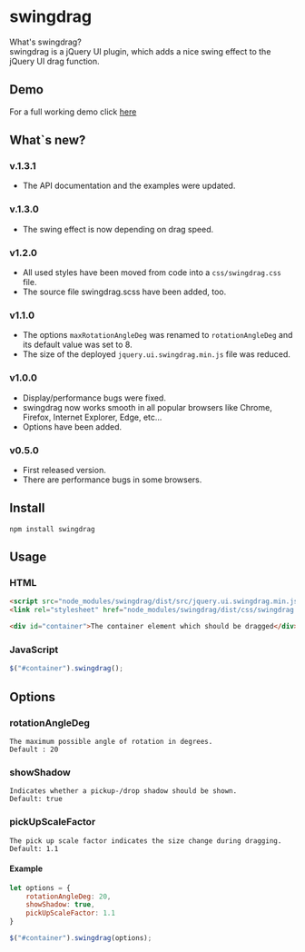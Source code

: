 # swingdrag

What's swingdrag?\
swingdrag is a jQuery UI plugin, which adds a nice swing effect to the jQuery UI drag function.

## Demo
For a full working demo click [here](http://codepen.io/waxalot/pen/xdOaRW)

## What`s new?

### v.1.3.1
* The API documentation and the examples were updated.

### v.1.3.0
* The swing effect is now depending on drag speed.

### v1.2.0
* All used styles have been moved from code into a `css/swingdrag.css` file.
* The source file swingdrag.scss have been added, too.

### v1.1.0
* The options `maxRotationAngleDeg` was renamed to `rotationAngleDeg` and its default value was set to 8.
* The size of the deployed `jquery.ui.swingdrag.min.js` file was reduced.

### v1.0.0
* Display/performance bugs were fixed.
* swingdrag now works smooth in all popular browsers like Chrome, Firefox, Internet Explorer, Edge, etc...
* Options have been added.

### v0.5.0
* First released version. 
* There are performance bugs in some browsers.

## Install
```
npm install swingdrag
```

## Usage
### HTML
```html
<script src="node_modules/swingdrag/dist/src/jquery.ui.swingdrag.min.js"></script>
<link rel="stylesheet" href="node_modules/swingdrag/dist/css/swingdrag.css" />

<div id="container">The container element which should be dragged</div>
```
### JavaScript
```js
$("#container").swingdrag();
```

## Options

### rotationAngleDeg
```
The maximum possible angle of rotation in degrees.
Default : 20
```

### showShadow
```
Indicates whether a pickup-/drop shadow should be shown.
Default: true
```

### pickUpScaleFactor
```
The pick up scale factor indicates the size change during dragging.
Default: 1.1
```

#### Example
```js
let options = {
    rotationAngleDeg: 20, 
    showShadow: true, 
    pickUpScaleFactor: 1.1
}

$("#container").swingdrag(options);
```